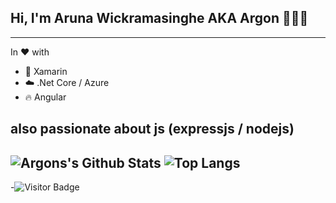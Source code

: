 ## Hi, I'm Aruna Wickramasinghe AKA Argon 👨🏻‍💻
---
In ❤️  with 

- 📱  Xamarin
- ☁️  .Net Core / Azure 
- 🔥  Angular

also passionate about js (expressjs / nodejs)
---
![Argons's Github Stats](https://github-readme-stats.vercel.app/api?username=onlyargon&count_private=true&show_icons=true&include_all_commits=true)
![Top Langs](https://github-readme-stats.vercel.app/api/top-langs/?username=onlyargon&hide=TeX&layout=compact)
---
-![Visitor Badge](https://visitor-badge.laobi.icu/badge?page_id=onlyargon.onlyargon)





